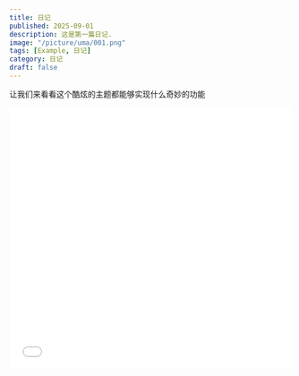 ```yaml
---
title: 日记
published: 2025-09-01
description: 这是第一篇日记.
image: "/picture/uma/001.png"
tags: [Example, 日记]
category: 日记
draft: false
---
```


  让我们来看看这个酷炫的主题都能够实现什么奇妙的功能
  
  <iframe width="100%" height="468" src="//player.bilibili.com/player.html?bvid=BV1pa4y1D7ir" scrolling="no" border="0" frameborder="no" framespacing="0" allowfullscreen="true"> </iframe>